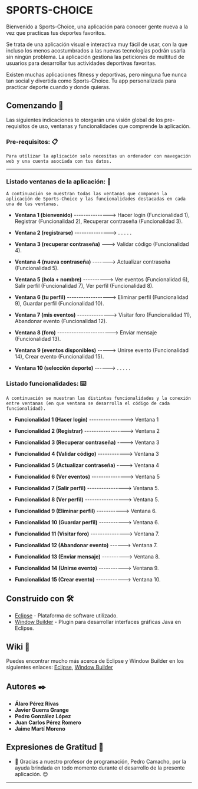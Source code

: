
# SPORTS-CHOICE

Bienvenido a Sports-Choice, una aplicación para conocer gente nueva a la vez que practicas tus deportes favoritos.

Se trata de una aplicación visual e interactiva muy fácil de usar, con la que incluso los menos acostumbrados a las nuevas tecnologías podrán usarla sin ningún problema. La aplicación gestiona las peticiones de multitud de usuarios para desarrollar tus actividades deportivas favoritas.


Existen muchas aplicaciones fitness y deportivas, pero ninguna fue nunca tan social y divertida como Sports-Choice. Tu app personalizada para practicar deporte cuando y donde quieras. 


## Comenzando 🚀

Las siguientes indicaciones te otorgarán una visión global de los pre-requisitos de uso, ventanas y funcionalidades que comprende la aplicación.

### Pre-requisitos: 📋

```
Para utilizar la aplicación solo necesitas un ordenador con navegación web y una cuenta asociada con tus datos. 

```
---
### Listado ventanas de la aplicación: 🔧

```
A continuación se muestran todas las ventanas que componen la aplicación de Sports-Choice y las funcionalidades destacadas en cada una de las ventanas.
```

* **Ventana 1 (bienvenido)** ---------------> Hacer login (Funcionalidad 1), Registrar (Funcionalidad 2), Recuperar contraseña (Funcionalidad 3).

* **Ventana 2 (registrarse)** --------------->  . . . . .

* **Ventana 3 (recuperar contraseña)** ---> Validar código (Funcionalidad 4). 

* **Ventana 4 (nueva contraseña)** -------> Actualizar contraseña (Funcionalidad 5).

* **Ventana 5 (hola + nombre)** ----------> Ver eventos (Funcionalidad 6), Salir perfil (Funcionalidad 7), Ver perfil (Funcionalidad 8).

* **Ventana 6 (tu perfil)** ------------------> Eliminar perfil (Funcionalidad 9), Guardar perfil (Funcionalidad 10).

* **Ventana 7 (mis eventos)** --------------> Visitar foro (Funcionalidad 11), Abandonar evento (Funcionalidad 12).

* **Ventana 8 (foro)** -----------------------> Enviar mensaje (Funcionalidad 13). 

* **Ventana 9 (eventos disponibles)** -----> Unirse evento (Funcionalidad 14), Crear evento (Funcionalidad 15).

* **Ventana 10 (selección deporte)** ------>  . . . . .

### Listado funcionalidades: ⌨️

```
A continuación se muestran las distintas funcionalidades y la conexión entre ventanas (en que ventana se desarrolla el código de cada funcionalidad).
```
* **Funcionalidad 1 (Hacer login)** ----------------> Ventana 1

* **Funcionalidad 2 (Registrar)** ------------------> Ventana 2

* **Funcionalidad 3 (Recuperar contraseña)** ----> Ventana 3

* **Funcionalidad 4 (Validar código)** ------------> Ventana 3

* **Funcionalidad 5 (Actualizar contraseña)** ----> Ventana 4

* **Funcionalidad 6 (Ver eventos)** ---------------> Ventana 5

* **Funcionalidad 7 (Salir perfil)** ----------------> Ventana 5.

* **Funcionalidad 8 (Ver perfil)** -----------------> Ventana 5.

* **Funcionalidad 9 (Eliminar perfil)** -----------> Ventana 6.

* **Funcionalidad 10 (Guardar perfil)** -----------> Ventana 6.

* **Funcionalidad 11 (Visitar foro)** ---------------> Ventana 7.

* **Funcionalidad 12 (Abandonar evento)** ------> Ventana 7.

* **Funcionalidad 13 (Enviar mensaje)** ----------> Ventana 8.

* **Funcionalidad 14 (Unirse evento)** -----------> Ventana 9.

* **Funcionalidad 15 (Crear evento)** ------------> Ventana 10.

## Construido con 🛠️

* [Eclipse](https://www.eclipse.org/downloads/download.php?file=/windowbuilder/latest/repository.zip) - Plataforma de software utilizado.
* [Window Builder](https://www.eclipse.org/windowbuilder/) - Plugin para desarrollar interfaces gráficas Java en Eclipse.

## Wiki 📖

Puedes encontrar mucho más acerca de Eclipse y Window Builder en los siguientes enlaces:
[Eclipse](https://en.wikipedia.org/wiki/Eclipse_(software)), [Window Builder](https://en.wikipedia.org/wiki/Graphical_user_interface_builder)

## Autores ✒️

* **Álaro Pérez Rivas** 
* **Javier Guerra Grange** 
* **Pedro González López**
* **Juan Carlos Pérez Romero**
* **Jaime Martí Moreno**

## Expresiones de Gratitud 🎁

* 📢 Gracias a nuestro profesor de programación, Pedro Camacho, por la ayuda brindada en todo momento durante el desarrollo de la presente aplicación. 😊

---
